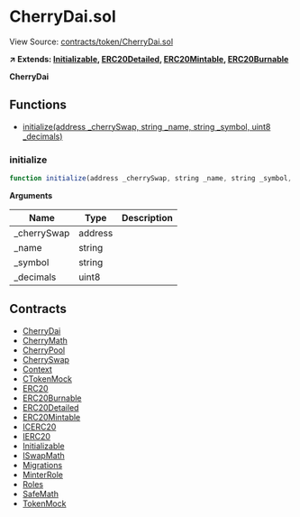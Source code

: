 # CherryDai.sol

View Source: [contracts/token/CherryDai.sol](../../packages/smart-contracts/contracts/token/CherryDai.sol)

**↗ Extends: [Initializable](Initializable.md), [ERC20Detailed](ERC20Detailed.md), [ERC20Mintable](ERC20Mintable.md), [ERC20Burnable](ERC20Burnable.md)**

**CherryDai**

## Functions

- [initialize(address _cherrySwap, string _name, string _symbol, uint8 _decimals)](#initialize)

### initialize

```js
function initialize(address _cherrySwap, string _name, string _symbol, uint8 _decimals) public nonpayable initializer 
```

**Arguments**

| Name        | Type           | Description  |
| ------------- |------------- | -----|
| _cherrySwap | address |  | 
| _name | string |  | 
| _symbol | string |  | 
| _decimals | uint8 |  | 

## Contracts

* [CherryDai](CherryDai.md)
* [CherryMath](CherryMath.md)
* [CherryPool](CherryPool.md)
* [CherrySwap](CherrySwap.md)
* [Context](Context.md)
* [CTokenMock](CTokenMock.md)
* [ERC20](ERC20.md)
* [ERC20Burnable](ERC20Burnable.md)
* [ERC20Detailed](ERC20Detailed.md)
* [ERC20Mintable](ERC20Mintable.md)
* [ICERC20](ICERC20.md)
* [IERC20](IERC20.md)
* [Initializable](Initializable.md)
* [ISwapMath](ISwapMath.md)
* [Migrations](Migrations.md)
* [MinterRole](MinterRole.md)
* [Roles](Roles.md)
* [SafeMath](SafeMath.md)
* [TokenMock](TokenMock.md)
